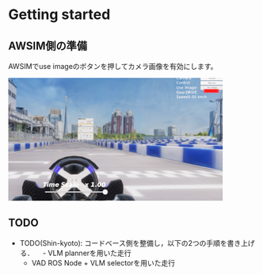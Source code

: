 # Getting started

## AWSIM側の準備

AWSIMでuse imageのボタンを押してカメラ画像を有効にします。

![alt text](../assets/camera_awsim.png)

## TODO

- TODO(Shin-kyoto): コードベース側を整備し，以下の2つの手順を書き上げる．
　- VLM plannerを用いた走行
  - VAD ROS Node + VLM selectorを用いた走行
